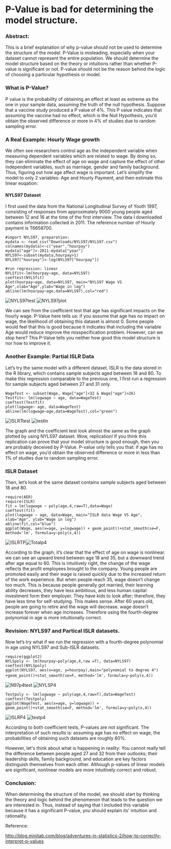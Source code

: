  
# P-Value is bad for determining the model structure. 

### Abstract:
This is a brief explanation of why p-value should not be used to determine the structure of the model. P-Value is misleading, especially when your dataset cannot represent the entire population. We should determine the model structure based on the theory or intuitions rather than whether P-value is significant or not.  P-value should not be the reason behind the logic of choosing a particular hypothesis or model. 

### What is P-Value? 
P value is the probability of obtaining an effect at least as extreme as the one in your sample data, assuming the truth of the null hypothesis. Suppose that a vaccine study produced a P value of 4%. This P value indicates that assuming the vaccine had no effect, which is the Null Hypothesis, you’d obtain the observed difference or more in 4% of studies due to random sampling error.  


### A Real Example: Hourly Wage growth 
We often see researchers control age as the independent variable when measuring dependent variables which are related to wage. By doing so, they can eliminate the effect of age on wage and capture the effect of other independent variables, such as marriage, gender and family background. Thus, figuring out how age affect wage is important. Let’s simplify the model to only 2 variables: Age and Hourly Payment, and then estimate this linear euqation: 

#### NYLS97 Dataset
I first used the data from the National Longitudinal Survey of Youth 1997, consisting of responses from approximately 9000 young people aged between 12 and 16 at the time of the first interview. The data I downloaded contains information collected in 2011. The reference number of Hourly payment is T6658700.

```{r}
#import NYLS97, preparation:
mydata <- read_csv("Downloads/NYLS97/NYLS97.csv")
colnames(mydata)<-c("year","hourpay")
mydata["age"]<-2011-mydata["year"]
NYLS97<-subset(mydata,hourpay>1)
NYLS97["hourpay"]<-log(NYLS97["hourpay"])

#run regression: linear
NYLSfit<-lm(hourpay~age, data=NYLS97)
coeftest(NYLSfit)
plot(hourpay~age, data=NYLS97, main="NYLS97 Wage VS Age",xlab="Age",ylab="Wage in log")
abline(lm(hourpay~age,data=NYLS97),col="red")
```
![NYLS97test](DoNotOpen/2011test.png) ![NYLS97plot](DoNotOpen/2011ln.png)

We can see from the coefficient test that age has significant impacts on the hourly wage. P-Value here tells us: if you assume that age has no impact on wage, the likelihood of obtaining this dataset is almost 0. Some people would feel that this is good because it indicates that including the variable Age would reduce improve the misspecification problem. However, can we stop here? This P-Value tells you neither how good this model structure is nor how to improve it. 

### Another Example: Partial ISLR Data
Let’s try the same model with a different dataset. ISLR is the data stored in the R library, which contains sample subjects aged between 18 and 80. To make this regression comparable to the previous one, I first run a regression for sample subjects aged between 27 and 31 only.

```{r}
WageTest <- subset(Wage, Wage["age"]<32 & Wage["age"]>26)
Testfit<- lm(logwage ~ age, data=WageTest)
coeftest(Testfit)
plot(logwage~ age, data=WageTest)
abline(lm(logwage~age,data=WageTest),col="green")
```
![ISLRTtest](DoNotOpen/ISLRTtest.png) ![testln](DoNotOpen/testln.png)

The graph and the coefficient test look almost the same as the graph plotted by using NYLS97 dataset. Wow, replication! If you think this replication can prove that your model structure is good enough, then you are probably deceived by P-Value. P-value only tells you that: if age has no effect on wage, you’d obtain the observed difference or more in less than 1% of studies due to random sampling error. 

### ISLR Dataset
Then, let’s look at the same dataset contains sample subjects aged between 18 and 80.
```{r}
require(AER)
require(ISLR)
fit = lm(logwage ~ poly(age,4,raw=T),data=Wage)
coeftest(fit)
plot(logwage ~ age, data=Wage, main="ISLR data Wage VS Age", xlab="Age", ylab="Wage in log")
abline(fit,col="blue")
ggplot(Wage, aes(x=age, y=logwage)) + geom_point()+stat_smooth(se=F, method='lm', formula=y~poly(x,4))
```
![ISLRTP](DoNotOpen/ISLRTP4.png)![Totalp4](DoNotOpen/Totalp4.png)

According to the graph, it’s clear that the effect of age on wage is nonlinear. we can see an upward trend between age 18 and 35, but a downward trend after age equal to 60. This is intuitively right, the change of the wage reflects the profit employees brought to the company. Young people are promoted easily and their wage is raised quickly due to the increased return of the work experience. But when people reach 35, wage doesn’t change too much. This is because people generally got married, their learning ability decreases, they have less ambitious, and less human capital investment form their employer. They have kids to look after; therefore, they have less time for self-studying. This makes sense. After 60 years old, people are going to retire and the wage will decrease. wage doesn’t increase forever when age increases. Therefore using the fourth-degree polynomial in age is more intuitionally correct. 


### Revision: NYLS97 and Partical ISLR datasets. 
Now let’s try what if we run the regression with a fourth-degree polynomial in age using NYLS97 and Sub-ISLR datasets.
```{r}
require(ggplot2)
NYLSpoly <- lm(hourpay~poly(age,4,raw =T), data=NYLS97)
coeftest(NYLSpoly)
ggplot(NYLS97, aes(x=age, y=hourpay),main="polynomial to degree 4") +geom_point()+stat_smooth(se=F, method='lm'，formula=y~poly(x,4))

```
![N97p4test](DoNotOpen/2011P4test.png)
![NYLSP4](DoNotOpen/2011P4.png)

```{r}
Testpoly <- lm(logwage ~ poly(age,4,raw=T),data=WageTest)
coeftest(Testpoly)
ggplot(WageTest, aes(x=age, y=logwage)) + geom_point()+stat_smooth(se=F, method='lm', formula=y~poly(x,4))

```
![ISLRP4](DoNotOpen/ISLRP4.png)
![testp4](DoNotOpen/testp4.png)

According to both coefficient tests, P-values are not significant. The interpretation of such results is: assuming age has no effect on wage, the probabilities of obtaining such datasets are roughly 60%. 

However, let's think about what is happening in reality: You cannot really tell the difference between people aged 27 and 32 from their outlooks; their leadership skills,  family background, and education are key factors distinguish themselves from each other.  Although p-values of linear models are significant, nonlinear models are more intuitively correct and robust. 


### Conclusion: 
When determining the structure of the model, we should start by thinking the theory and logic behind the phenomenon that leads to the question we are interested in. Thus, instead of saying that I included this variable because it has a significant P-value, you should explain its' intuition and rationality. 





Reference: 

http://blog.minitab.com/blog/adventures-in-statistics-2/how-to-correctly-interpret-p-values




